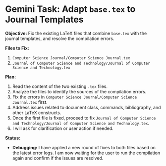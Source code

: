 # Gemini Task: Adapt `base.tex` to Journal Templates

**Objective:** Fix the existing LaTeX files that combine `base.tex` with the journal templates, and resolve the compilation errors.

**Files to Fix:**

1.  `Computer Science Journal/Computer Science Journal.tex`
2.  `Journal of Computer Science and Technology/Journal of Computer Science and Technology.tex`

**Plan:**

1.  Read the content of the two existing `.tex` files.
2.  Analyze the files to identify the sources of the compilation errors.
3.  Fix the errors in `Computer Science Journal/Computer Science Journal.tex` first.
4.  Address issues related to document class, commands, bibliography, and other LaTeX constructs.
5.  Once the first file is fixed, proceed to fix `Journal of Computer Science and Technology/Journal of Computer Science and Technology.tex`.
6.  I will ask for clarification or user action if needed.

**Status:**

- **Debugging:** I have applied a new round of fixes to both files based on the latest error logs. I am now waiting for the user to run the compilation again and confirm if the issues are resolved.
